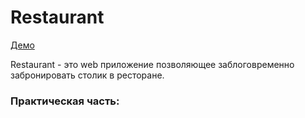 # Restaurant 
<a href="https://restaurant-team.herokuapp.com/">Демо</a>

Restaurant - это web приложение позволяющее заблоговременно забронировать столик в ресторане.


### Практическая часть:
